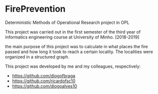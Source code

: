 # FirePrevention
Deterministic Methods of Operational Research project in OPL

This project was carried out in the first semester of the third year of informatics engineering course at University of Minho. [2018-2019]

the main purpose of this project was to calculate in what places the fire passed and how long it took to reach a certain locality. The localities were organized in a structured graph.

This project was developed by me and my colleagues, respectively:
- https://github.com/diogofbraga
- https://github.com/ricardofsc10
- https://github.com/diogoalves10
